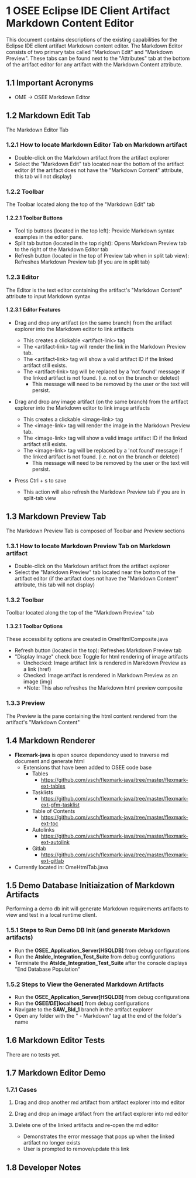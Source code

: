 # 1 OSEE Eclipse IDE Client Artifact Markdown Content Editor

This document contains descriptions of the existing capabilities for the Eclipse IDE client artifact Markdown content editor. The Markdown Editor consists of two primary tabs called "Markdown Edit" and "Markdown Preview". These tabs can be found next to the "Attributes" tab at the bottom of the artifact editor for any artifact with the Markdown Content attribute.

## 1.1 Important Acronyms

- OME -> OSEE Markdown Editor

## 1.2 Markdown Edit Tab

The Markdown Editor Tab

### 1.2.1 How to locate Markdown Editor Tab on Markdown artifact

- Double-click on the Markdown artifact from the artifact explorer
- Select the "Markdown Edit" tab located near the bottom of the artifact editor (if the artifact does not have the "Markdown Content" attribute, this tab will not display)

### 1.2.2 Toolbar

The Toolbar located along the top of the "Markdown Edit" tab

#### 1.2.2.1 Toolbar Buttons

- Tool tip buttons (located in the top left): Provide Markdown syntax examples in the editor pane.
- Split tab button (located in the top right): Opens Markdown Preview tab to the right of the Markdown Editor tab
- Refresh button (located in the top of Preview tab when in split tab view): Refreshes Markdown Preview tab (if you are in split tab)

### 1.2.3 Editor

The Editor is the text editor containing the artifact's "Markdown Content" attribute to input Markdown syntax

#### 1.2.3.1 Editor Features

- Drag and drop any artifact (on the same branch) from the artifact explorer into the Markdown editor to link artifacts

  - This creates a clickable \<artifact-link> tag
  - The \<artifact-link> tag will render the link in the Markdown Preview tab.
  - The \<artifact-link> tag will show a valid artifact ID if the linked artifact still exists.
  - The \<artifact-link> tag will be replaced by a 'not found' message if the linked artifact is not found. (i.e. not on the branch or deleted)
    - This message will need to be removed by the user or the text will persist.

- Drag and drop any image artifact (on the same branch) from the artifact explorer into the Markdown editor to link image artifacts

  - This creates a clickable \<image-link> tag
  - The \<image-link> tag will render the image in the Markdown Preview tab.
  - The \<image-link> tag will show a valid image artifact ID if the linked artifact still exists.
  - The \<image-link> tag will be replaced by a 'not found' message if the linked artifact is not found. (i.e. not on the branch or deleted)
    - This message will need to be removed by the user or the text will persist.

- Press Ctrl + s to save
  - This action will also refresh the Markdown Preview tab if you are in split-tab view

## 1.3 Markdown Preview Tab

The Markdown Preview Tab is composed of Toolbar and Preview sections

### 1.3.1 How to locate Markdown Preview Tab on Markdown artifact

- Double-click on the Markdown artifact from the artifact explorer
- Select the "Markdown Preview" tab located near the bottom of the artifact editor (if the artifact does not have the "Markdown Content" attribute, this tab will not display)

### 1.3.2 Toolbar

Toolbar located along the top of the "Markdown Preview" tab

#### 1.3.2.1 Toolbar Options

These accessibility options are created in OmeHtmlComposite.java

- Refresh button (located in the top): Refreshes Markdown Preview tab
- "Display Image" check box: Toggle for html rendering of image artifacts
  - Unchecked: Image artifact link is rendered in Markdown Preview as a link (href)
  - Checked: Image artifact is rendered in Markdown Preview as an image (img)
  - \*Note: This also refreshes the Markdown html preview composite

### 1.3.3 Preview

The Preview is the pane containing the html content rendered from the artifact's "Markdown Content"

## 1.4 Markdown Renderer

- **Flexmark-java** is open source dependency used to traverse md document and generate html
  - Extensions that have been added to OSEE code base
    - Tables
      - https://github.com/vsch/flexmark-java/tree/master/flexmark-ext-tables
    - Tasklists
      - https://github.com/vsch/flexmark-java/tree/master/flexmark-ext-gfm-tasklist
    - Table of Contents
      - https://github.com/vsch/flexmark-java/tree/master/flexmark-ext-toc
    - Autolinks
      - https://github.com/vsch/flexmark-java/tree/master/flexmark-ext-autolink
    - Gitlab
      - https://github.com/vsch/flexmark-java/tree/master/flexmark-ext-gitlab
- Currently located in: OmeHtmlTab.java

## 1.5 Demo Database Initiaization of Markdown Artifacts

Performing a demo db init will generate Markdown requirements artifacts to view and test in a local runtime client.

### 1.5.1 Steps to Run Demo DB Init (and generate Markdown artifacts)

- Run the **OSEE_Application_Server[HSQLDB]** from debug configurations
- Run the **AtsIde_Integration_Test_Suite** from debug configurations
- Terminate the **AtsIde_Integration_Test_Suite** after the console displays "End Database Population"

### 1.5.2 Steps to View the Generated Markdown Artifacts

- Run the **OSEE_Application_Server[HSQLDB]** from debug configurations
- Run the **OSEE*IDE*[localhost]** from debug configurations
- Navigate to the **SAW_Bld_1** branch in the artifact explorer
- Open any folder with the " - Markdown" tag at the end of the folder's name

## 1.6 Markdown Editor Tests

There are no tests yet.

## 1.7 Markdown Editor Demo

### 1.7.1 Cases

1. Drag and drop another md artifact from artifact explorer into md editor

2. Drag and drop an image artifact from the artifact explorer into md editor

3. Delete one of the linked artifacts and re-open the md editor

   - Demonstrates the error message that pops up when the linked artifact no longer exists
   - User is prompted to remove/update this link

## 1.8 Developer Notes

